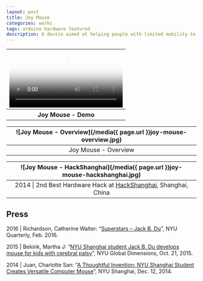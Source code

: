 ```yaml
---
layout: post
title: Joy Mouse
categories: works
tags: arduino hardware featured
description: A device aimed at helping people with limited mobility to control a computer with a single joystick.
---
```


<table style="width: 100%;">
  <thead><tr><th>
    <video controls width="100%" preload="auto" poster="/media{{ page.url }}joy-mouse.jpg">
      <source src="/media/{{ page.url }}joy-mouse.mp4" type='video/mp4'>
    </video>
  </th></tr></thead>
  <tbody><tr style="text-align: center;"><th>
    Joy Mouse - Demo
  </th></tr></tbody>
</table>

![Joy Mouse - Overview](/media{{ page.url }}joy-mouse-overview.jpg) |
:----------: |
Joy Mouse - Overview |

![Joy Mouse - HackShanghai](/media{{ page.url }}joy-mouse-hackshanghai.jpg) |
:----------: |
2014 \| 2nd Best Hardware Hack at [HackShanghai](http://2014.hackshanghai.com), Shanghai, China |

## Press

2016 \| Richardson, Catherine Walter: “[Superstars – Jack B. Du](https://www.nyu.edu/admissions/undergraduate-admissions/life-at-nyu/spring2016/superstars.html)”, NYU Quarterly, Feb. 2016.

2015 \| Bekink, Martha J: “[NYU Shanghai student Jack B. Du develops mouse for kids with cerebral palsy](https://www.nyu.edu/admissions/undergraduate-admissions/life-at-nyu/spring2016/superstars.html)”, NYU Global Dimensions, Oct. 21, 2015.

2014 \| Juan, Charlotte San: “[A Thoughtful Invention: NYU Shanghai Student Creates Versatile Computer Mouse](https://shanghai.nyu.edu/news/joy-mouse)”, NYU Shanghai, Dec. 12, 2014.


